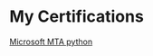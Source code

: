 # My Certifications

[Microsoft MTA python](https://certifications.ajaykumarvarma.in/Microsoft_Certified_Professional_Certificate_0.pdf)



